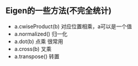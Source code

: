 ## Eigen的一些方法(不完全统计)<br>
* a.cwiseProduct(b) 对应位置相乘，a可以是一个值
* a.normalized() 归一化
* a.dot(b) 点乘 很常用
* a.cross(b) 叉乘
* a.transpose() 转置
